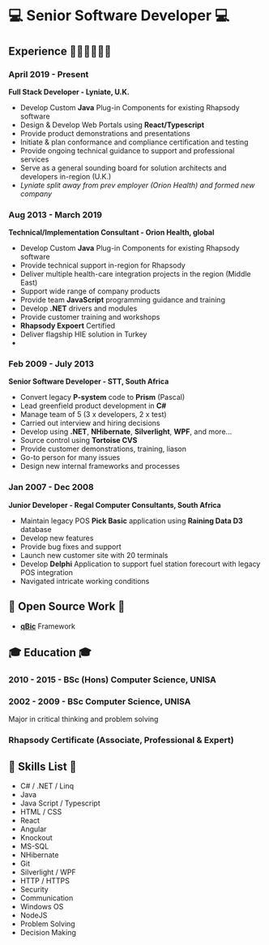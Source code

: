 # 💻 Senior Software Developer 💻

## Experience 🏃‍♀️🏃‍♀️🏃‍♀️

### April 2019 - Present

**Full Stack Developer - Lyniate, U.K.**

- Develop Custom **Java** Plug-in Components for existing Rhapsody software
- Design & Develop Web Portals using **React/Typescript**
- Provide product demonstrations and presentations
- Initiate & plan conformance and compliance certification and testing
- Provide ongoing technical guidance to support and professional services
- Serve as a general sounding board for solution architects and developers in-region (U.K.)
- _Lyniate split away from prev employer (Orion Health) and formed new company_

### Aug 2013 - March 2019

**Technical/Implementation Consultant - Orion Health, global**

- Develop Custom **Java** Plug-in Components for existing Rhapsody software
- Provide technical support in-region for Rhapsody
- Deliver multiple health-care integration projects in the region (Middle East)
- Support wide range of company products
- Provide team **JavaScript** programming guidance and training
- Develop **.NET** drivers and modules
- Provide customer training and workshops
- **Rhapsody Expoert** Certified
- Deliver flagship HIE solution in Turkey
-

### Feb 2009 - July 2013

**Senior Software Developer - STT, South Africa**

- Convert legacy **P-system** code to **Prism** (Pascal)
- Lead greenfield product development in **C#**
- Manage team of 5 (3 x developers, 2 x test)
- Carried out interview and hiring decisions
- Develop using **.NET**, **NHibernate**, **Silverlight**, **WPF**, and more...
- Source control using **Tortoise CVS**
- Provide customer demonstrations, training, liason
- Go-to person for many issues
- Design new internal frameworks and processes

### Jan 2007 - Dec 2008

**Junior Developer - Regal Computer Consultants, South Africa**

- Maintain legacy POS **Pick Basic** application using **Raining Data D3** database
- Develop new features
- Provide bug fixes and support
- Launch new customer site with 20 terminals
- Develop **Delphi** Application to support fuel station forecourt with legacy POS integration
- Navigated intricate working conditions

## 🎈 Open Source Work 🎈

- **[qBic](https://github.com/quintonn/qBic)** Framework

## 🎓 Education 🎓

### 2010 - 2015 - BSc (Hons) Computer Science, UNISA

### 2002 - 2009 - BSc Computer Science, UNISA

Major in critical thinking and problem solving

### Rhapsody Certificate (Associate, Professional & Expert)

## 🧾 Skills List 🧾

- C# / .NET / Linq
- Java
- Java Script / Typescript
- HTML / CSS
- React
- Angular
- Knockout
- MS-SQL
- NHibernate
- Git
- Silverlight / WPF
- HTTP / HTTPS
- Security
- Communication
- Windows OS
- NodeJS
- Problem Solving
- Decision Making
